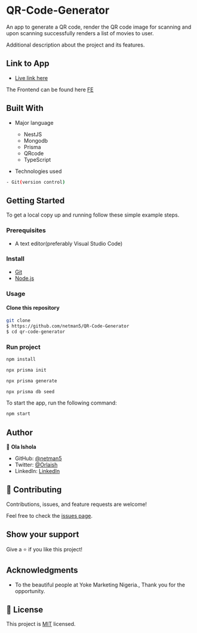 # QR-Code-Generator

An app to generate a QR code, render the QR code image for scanning and upon scanning successfully renders a list of movies to user.

Additional description about the project and its features.

## Link to App

- [Live link here](https://qr-code-generator-netman5.vercel.app/)

The Frontend can be found here [FE](https://github.com/netman5/QR-Scanner)
## Built With

- Major language
  - NestJS
  - Mongodb
  - Prisma
  - QRcode
  - TypeScript

- Technologies used

```bash
- Git(version control)
```

## Getting Started

To get a local copy up and running follow these simple example steps.

### Prerequisites

- A text editor(preferably Visual Studio Code)

### Install

- [Git](https://git-scm.com/downloads)
- [Node.js](https://nodejs.org/en/download/)

### Usage

#### Clone this repository

```bash
git clone
$ https://github.com/netman5/QR-Code-Generator
$ cd qr-code-generator
```

### Run project

```bash
npm install

npx prisma init

npx prisma generate

npx prisma db seed
```

To start the app, run the following command:

```bash
npm start
```

## Author

👤 **Ola Ishola**

- GitHub: [@netman5](https://github.com/netman5)
- Twitter: [@Orlaish](https://twitter.com/Orlaish)
- LinkedIn: [LinkedIn](https://www.linkedin.com/in/ola-ishola/)

## 🤝 Contributing

Contributions, issues, and feature requests are welcome!

Feel free to check the [issues page](https://github.com/netman5/QR-Code-Generator/issues).

## Show your support

Give a ⭐️ if you like this project!

## Acknowledgments

- To the beautiful people at Yoke Marketing Nigeria., Thank you for the opportunity.

## 📝 License

This project is [MIT](https://opensource.org/licenses/MIT) licensed.
